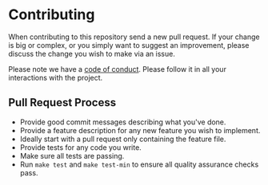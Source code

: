 # Contributing

When contributing to this repository send a new pull request.
If your change is big or complex, or you simply want to suggest an improvement,
please discuss the change you wish to make via an issue.

Please note we have a [code of conduct](CODE_OF_CONDUCT.md). Please follow it in all your interactions with the project.

## Pull Request Process

* Provide good commit messages describing what you've done.
* Provide a feature description for any new feature you wish to implement.
* Ideally start with a pull request only containing the feature file.
* Provide tests for any code you write.
* Make sure all tests are passing.
* Run `make test` and `make test-min` to ensure all quality assurance checks pass.
